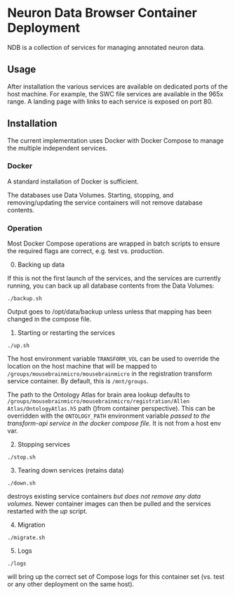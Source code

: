 # Neuron Data Browser Container Deployment
NDB is a collection of services for managing annotated neuron data.

## Usage
After installation the various services are available on dedicated ports of the host machine.  For example, the SWC file 
services are available in the 965x range.  A landing page with links to each service is exposed on port 80.

## Installation
The current implementation uses Docker with Docker Compose to manage the multiple independent services.

### Docker
A standard installation of Docker is sufficient.

The databases use Data Volumes. Starting, stopping, and removing/updating the service containers will not remove database 
contents.

### Operation
Most Docker Compose operations are wrapped in batch scripts to ensure the required flags are correct, e.g. test vs. 
production.

0. Backing up data

If this is not the first launch of the services, and the services are currently running, you can back up all database 
contents from the Data Volumes:
```
./backup.sh
```

Output goes to /opt/data/backup unless unless that mapping has been changed in the compose file.

1. Starting or restarting the services
```
./up.sh
```
The host environment variable ```TRANSFORM_VOL``` can be used to override the location on the host machine that will be 
mapped to ```/groups/mousebrainmicro/mousebrainmicro``` in the registration transform service container.  By default, 
this is ```/mnt/groups```.

The path to the Ontology Atlas for brain area lookup defaults to ```/groups/mousebrainmicro/mousebrainmicro/registration/Allen Atlas/OntologyAtlas.h5``` 
path ()from container perspective).  This can be overridden with the ```ONTOLOGY_PATH``` environment variable *passed to
the transform-api service in the docker compose file*.  It is not from a host env var.

2. Stopping services
```
./stop.sh
```

3. Tearing down services (retains data)
```
./down.sh
```
destroys existing service containers *but does not remove any data volumes.*  Newer container images can then be pulled 
and the services restarted with the *up* script.

4. Migration
```
./migrate.sh
```

5. Logs

```
./logs
```
will bring up the correct set of Compose logs for this container set (vs. test or any other deployment on the same host).